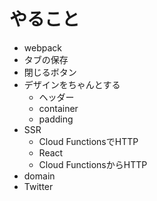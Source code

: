 # やること

- webpack
- タブの保存
- 閉じるボタン
- デザインをちゃんとする
  - ヘッダー
  - container
  - padding
- SSR
  - Cloud FunctionsでHTTP
  - React
  - Cloud FunctionsからHTTP
- domain
- Twitter

